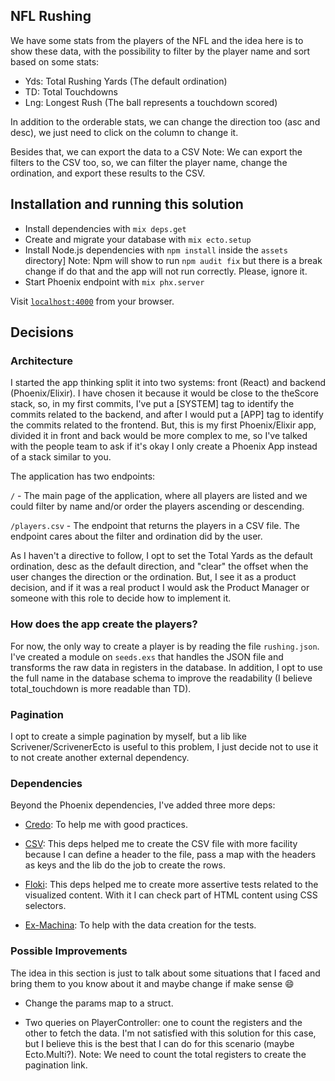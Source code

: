 ## NFL Rushing

We have some stats from the players of the NFL and the idea here is to show these data, with the possibility to filter by the player name and sort based on some stats:

- Yds: Total Rushing Yards (The default ordination)
- TD: Total Touchdowns
- Lng: Longest Rush (The ball represents a touchdown scored)

In addition to the orderable stats, we can change the direction too (asc and desc), we just need to click on the column to change it.

Besides that, we can export the data to a CSV
Note: We can export the filters to the CSV too, so, we can filter the player name, change the ordination, and export these results to the CSV.

## Installation and running this solution

* Install dependencies with `mix deps.get`
* Create and migrate your database with `mix ecto.setup`
* Install Node.js dependencies with `npm install` inside the `assets` directory]
Note: Npm will show to run `npm audit fix` but there is a break change if do that and the app will not run correctly. Please, ignore it.
* Start Phoenix endpoint with `mix phx.server`

Visit [`localhost:4000`](http://localhost:4000) from your browser.

## Decisions

### Architecture

I started the app thinking split it into two systems: front (React) and backend (Phoenix/Elixir). I have chosen it because it would be close to the theScore stack, so, in my first commits, I've put a [SYSTEM] tag to identify the commits related to the backend, and after I would put a [APP] tag to identify the commits related to the frontend. But, this is my first Phoenix/Elixir app, divided it in front and back would be more complex to me, so I've talked with the people team to ask if it's okay  I only create a Phoenix App instead of a stack similar to you.

The application has two endpoints:

`/` - The main page of the application, where all players are listed and we could filter by name and/or order the players ascending or descending.

`/players.csv` - The endpoint that returns the players in a CSV file. The endpoint cares about the filter and ordination did by the user.

As I haven't a directive to follow, I opt to set the Total Yards as the default ordination, desc as the default direction, and "clear"   the offset when the user changes the direction or the ordination. But, I see it as a product decision, and if it was a real product I would ask the Product Manager or someone with this role to decide how to implement it.

### How does the app create the players?

For now, the only way to create a player is by reading the file `rushing.json`. I've created a module on `seeds.exs` that handles the JSON file and transforms the raw data in registers in the database. In addition, I opt to use the full name in the database schema to improve the readability (I believe total_touchdown is more readable than TD).

### Pagination

I opt to create a simple pagination by myself, but a lib like Scrivener/ScrivenerEcto is useful to this problem, I just decide not to use it to not create another external dependency. 

### Dependencies

Beyond the Phoenix dependencies, I've added three more deps:

* [Credo](https://github.com/rrrene/credo): To help me with good practices.

* [CSV](https://github.com/beatrichartz/csv): This deps helped me to create the CSV file with more facility because I can define a header to the file, pass a map with the headers as keys and the lib do the job to create the rows. 

* [Floki](https://github.com/philss/floki): This deps helped me to create more assertive tests related to the visualized content. 
With it I can check part of HTML content using CSS selectors.

* [Ex-Machina](https://github.com/thoughtbot/ex_machina): To help with the data creation for the tests.

### Possible Improvements

The idea in this section is just to talk about some situations that I faced and bring them to you know about it and maybe change if make sense :smile:

* Change the params map to a struct.

* Two queries on PlayerController: one to count the registers and the other to fetch the data.
I'm not satisfied with this solution for this case, but I believe this is the best that I can do for this scenario (maybe Ecto.Multi?).
Note: We need to count the total registers to create the pagination link.
